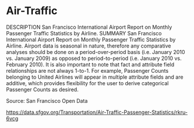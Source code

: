 # Air-Traffic

DESCRIPTION
San Francisco International Airport Report on Monthly Passenger Traffic Statistics by Airline.
SUMMARY
San Francisco International Airport Report on Monthly Passenger Traffic Statistics by Airline. Airport data is seasonal in nature, therefore any comparative analyses should be done on a period-over-period basis (i.e. January 2010 vs. January 2009) as opposed to period-to-period (i.e. January 2010 vs. February 2010). It is also important to note that fact and attribute field relationships are not always 1-to-1. For example, Passenger Counts belonging to United Airlines will appear in multiple attribute fields and are additive, which provides flexibility for the user to derive categorical Passenger Counts as desired.

Source: San Francisco Open Data

https://data.sfgov.org/Transportation/Air-Traffic-Passenger-Statistics/rkru-6vcg

